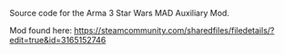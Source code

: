Source code for the Arma 3 Star Wars MAD Auxiliary Mod.

Mod found here:  https://steamcommunity.com/sharedfiles/filedetails/?edit=true&id=3165152746
